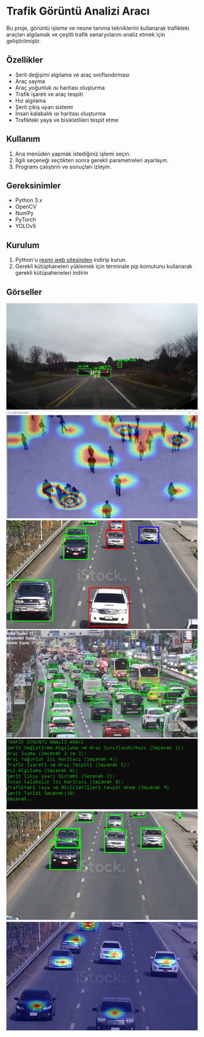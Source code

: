 # Trafik Görüntü Analizi Aracı

Bu proje, görüntü işleme ve nesne tanıma tekniklerini kullanarak trafikteki araçları algılamak ve çeşitli trafik senaryolarını analiz etmek için geliştirilmiştir.

## Özellikler

- Şerit değişimi algılama ve araç sınıflandırması
- Araç sayma
- Araç yoğunluk ısı haritası oluşturma
- Trafik işareti ve araç tespiti
- Hız algılama
- Şerit çıkış uyarı sistemi
- İnsan kalabalık ısı haritası oluşturma
- Trafikteki yaya ve bisikletlileri tespit etme

## Kullanım

1. Ana menüden yapmak istediğiniz işlemi seçin.
2. İlgili seçeneği seçtikten sonra gerekli parametreleri ayarlayın.
3. Programı çalıştırın ve sonuçları izleyin.

## Gereksinimler

- Python 3.x
- OpenCV
- NumPy
- PyTorch
- YOLOv5

## Kurulum

1. Python'u [resmi web sitesinden](https://www.python.org/) indirip kurun.
2. Gerekli kütüphaneleri yüklemek için terminale pip komutunu kullanarak gerekli kütüpaheneleri indirin

## Görseller
![.](1.png)
![.](2.png)
![.](3.png)
![.](4.png)
![.](5.png)
![.](6.png)
![.](7.png)
